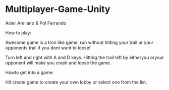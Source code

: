 # Multiplayer-Game-Unity
 
Asier Arellano & Pol Ferrando

How to play:

Awesome game is a tron like game, run without hitting your trail or your opponents trail if you dont want to loose!

Turn left and right with A and D keys. Hitting the trail left by eitheryou oryour opponent will make you crash and loose the game.

Howto get into a game:

Hit create game to create your own lobby or select one from the list.